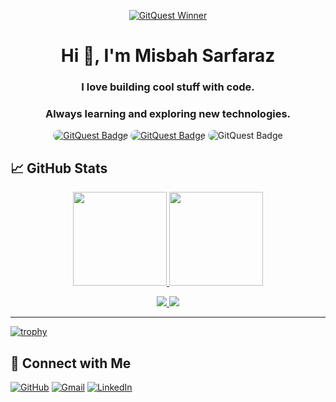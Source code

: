 
<p align="center">
  <a href="https://gitquest.dev/player/Okaymisba" target="_blank">
<img src="https://img.shields.io/badge/GitQuest%20Winner-1st Place-ffd700" alt="GitQuest Winner">
</a>
</p>

<h1 align="center">Hi 👋, I'm Misbah Sarfaraz</h1>
<h3 align="center">I love building cool stuff with code.</h3>
<h3 align="center">Always learning and exploring new technologies.</h3>

<p align="center">
  <a href="https://gitquest.dev/player/Okaymisba" target="_blank">
    <a href="https://gitquest.dev/player/Okaymisba" target="_blank"><img src="https://gitquest.dev/api/badges?type=ranking&rank=1&theme=dark" style="border-radius: 11px;" alt="GitQuest Badge"></a>
    <a href="https://gitquest.dev/player/Okaymisba" target="_blank"><img src="https://gitquest.dev/api/badges?type=ranking&rank=3&theme=dark" style="border-radius: 11px;" alt="GitQuest Badge"></a>
    <img src="https://gitquest.dev/api/badges?type=ranking&rank=5&theme=dark" style="border-radius: 11px;" alt="GitQuest Badge">
  </a>
</p>

## 📈 GitHub Stats

<p align="center">
  <a href="https://github.com/okaymisba">
    <img height="150em" src="https://github-readme-stats-eight-theta.vercel.app/api?username=okaymisba&show_icons=true&theme=classic&include_all_commits=true&count_private=true"/>
    <img height="150em" src="https://github-readme-stats-eight-theta.vercel.app/api/top-langs/?username=okaymisba&layout=compact&langs_count=8&theme=classic"/>
  </a>
</p>

<p align="center">
  <a href="https://github.com/okaymisba">
    <img src="https://api.githubtrends.io/user/svg/Okaymisba/langs?time_range=one_year&include_private=True&loc_metric=changed&theme=classic"/>
   <img src="https://api.githubtrends.io/user/svg/Okaymisba/repos?time_range=one_year&include_private=True&group=other&loc_metric=changed&theme=classic"/>
  </a>
</p>

---

[//]: # (<a href="https://gitroll.io/profile/uGw0PR4l2csXiEUWBV7K75odtry12" target="_blank"><img src="https://gitroll.io/api/badges/profiles/v1/uGw0PR4l2csXiEUWBV7K75odtry12?theme=dark" alt="GitRoll Profile Badge"/></a>)

[![trophy](https://github-profile-trophy.vercel.app/?username=okaymisba&margin-h=15&margin-w=15)](https://github.com/okaymisba)



## 🚀 Connect with Me

[![GitHub](https://img.shields.io/badge/GitHub-100000?style=for-the-badge&logo=github&logoColor=white)](https://github.com/okaymisba)
[![Gmail](https://img.shields.io/badge/Gmail-D14836?style=for-the-badge&logo=gmail&logoColor=white)](mailto:msbahsarfaraz@gmail.com)
[![LinkedIn](https://img.shields.io/badge/LinkedIn-0077B5?style=for-the-badge&logo=linkedin&logoColor=white)](https://www.linkedin.com/in/misbah-sarfaraz-a59854325/)
